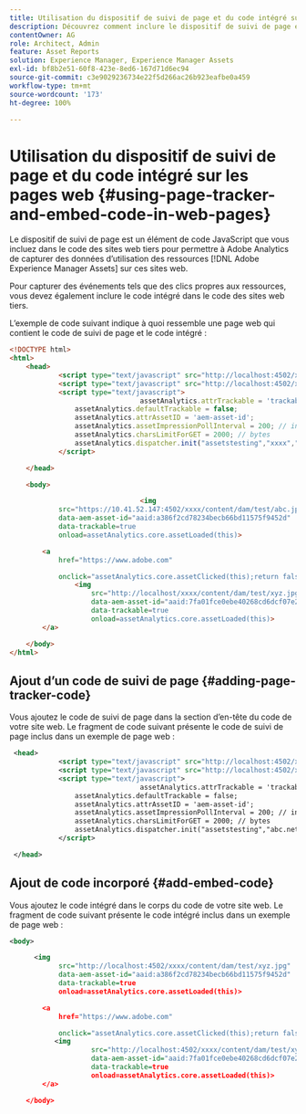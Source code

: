```yaml
---
title: Utilisation du dispositif de suivi de page et du code intégré sur les pages web
description: Découvrez comment inclure le dispositif de suivi de page et intégrer du code JavaScript dans le code de votre site web pour permettre à Adobe Analytics de capturer des données d’utilisation concernant les ressources.
contentOwner: AG
role: Architect, Admin
feature: Asset Reports
solution: Experience Manager, Experience Manager Assets
exl-id: bf8b2e51-60f8-423e-8ed6-167d71d6ec94
source-git-commit: c3e9029236734e22f5d266ac26b923eafbe0a459
workflow-type: tm+mt
source-wordcount: '173'
ht-degree: 100%

---
```


# Utilisation du dispositif de suivi de page et du code intégré sur les pages web {#using-page-tracker-and-embed-code-in-web-pages}

Le dispositif de suivi de page est un élément de code JavaScript que vous incluez dans le code des sites web tiers pour permettre à Adobe Analytics de capturer des données d’utilisation des ressources [!DNL Adobe Experience Manager Assets] sur ces sites web.

Pour capturer des événements tels que des clics propres aux ressources, vous devez également inclure le code intégré dans le code des sites web tiers.

L’exemple de code suivant indique à quoi ressemble une page web qui contient le code de suivi de page et le code intégré :

```html
<!DOCTYPE html>
<html>
    <head>
            <script type="text/javascript" src="http://localhost:4502/xxxx/etc.clientlibs/dam/clientlibs/sitecatalyst/appmeasurement.js"></script>
            <script type="text/javascript" src="http://localhost:4502/xxxx/etc.clientlibs/dam/clientlibs/assetinsights/pagetracker.js"></script>
            <script type="text/javascript">
                                assetAnalytics.attrTrackable = 'trackable';
                assetAnalytics.defaultTrackable = false;
                assetAnalytics.attrAssetID = 'aem-asset-id';
                assetAnalytics.assetImpressionPollInterval = 200; // interval in milliseconds
                assetAnalytics.charsLimitForGET = 2000; // bytes
                assetAnalytics.dispatcher.init("assetstesting","xxxx","xxx","list1","eVar3","event8","event7");
            </script>

    </head>

    <body>

                                <img
            src="https://10.41.52.147:4502/xxxx/content/dam/test/abc.jpg"
            data-aem-asset-id="aaid:a386f2cd78234becb66bd11575f9452d"
            data-trackable=true
            onload=assetAnalytics.core.assetLoaded(this)>

        <a
            href="https://www.adobe.com"

            onclick="assetAnalytics.core.assetClicked(this);return false">
                <img
                    src="http://localhost/xxxx/content/dam/test/xyz.jpg"
                    data-aem-asset-id="aaid:7fa01fce0ebe40268cd6dcf07e2d9cb1"
                    data-trackable=true
                    onload=assetAnalytics.core.assetLoaded(this)>
        </a>

    </body>
</html>
```

## Ajout d’un code de suivi de page {#adding-page-tracker-code}

Vous ajoutez le code de suivi de page dans la section d’en-tête du code de votre site web. Le fragment de code suivant présente le code de suivi de page inclus dans un exemple de page web :

```xml
 <head>
            <script type="text/javascript" src="http://localhost:4502/xxxx/etc.clientlibs/dam/clientlibs/sitecatalyst/appmeasurement.js"></script>
            <script type="text/javascript" src="http://localhost:4502/xxxx/etc.clientlibs/dam/clientlibs/foundation/assetinsights/pagetracker.js"></script>
            <script type="text/javascript">
                                assetAnalytics.attrTrackable = 'trackable';
                assetAnalytics.defaultTrackable = false;
                assetAnalytics.attrAssetID = 'aem-asset-id';
                assetAnalytics.assetImpressionPollInterval = 200; // interval in millis
                assetAnalytics.charsLimitForGET = 2000; // bytes
                assetAnalytics.dispatcher.init("assetstesting","abc.net","bee","list1","eVar3","event8","event7");
            </script>

 </head>
```

## Ajout de code incorporé {#add-embed-code}

Vous ajoutez le code intégré dans le corps du code de votre site web. Le fragment de code suivant présente le code intégré inclus dans un exemple de page web :

```xml
<body>

      <img
            src="http://localhost:4502/xxxx/content/dam/test/xyz.jpg"
            data-aem-asset-id="aaid:a386f2cd78234becb66bd11575f9452d"
            data-trackable=true
            onload=assetAnalytics.core.assetLoaded(this)>

        <a
            href="https://www.adobe.com"

            onclick="assetAnalytics.core.assetClicked(this);return false">
           <img
                    src="http://localhost:4502/xxxx/content/dam/test/xyz.jpg"
                    data-aem-asset-id="aaid:7fa01fce0ebe40268cd6dcf07e2d9cb1"
                    data-trackable=true
                    onload=assetAnalytics.core.assetLoaded(this)>
        </a>

    </body>
```
